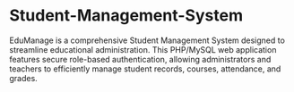# Student-Management-System
EduManage is a comprehensive Student Management System designed to streamline educational administration. This PHP/MySQL web application features secure role-based authentication, allowing administrators and teachers to efficiently manage student records, courses, attendance, and grades.
